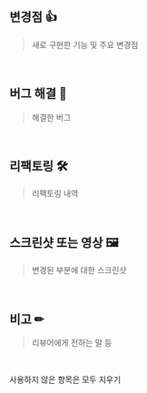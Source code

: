 ## 변경점 👍

> 새로 구현한 기능 및 주요 변경점

</br>

## 버그 해결 💊

> 해결한 버그

</br>

## 리팩토링 🛠

> 리팩토링 내역

</br>

## 스크린샷 또는 영상 🖼

> 변경된 부분에 대한 스크린샷

</br>

## 비고 ✏

> 리뷰어에게 전하는 말 등

</br>

사용하지 않은 항목은 모두 지우기
